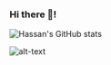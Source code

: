 ### Hi there 👋!
![Hassan's GitHub stats](https://github-readme-stats.vercel.app/api?username=hsnnaw&show_icons=true&theme=dark)

![alt-text](https://user-images.githubusercontent.com/5713670/87202985-820dcb80-c2b6-11ea-9f56-7ec461c497c3.gif)


